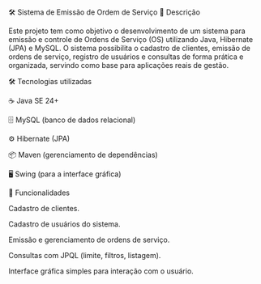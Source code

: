 🛠️ Sistema de Emissão de Ordem de Serviço
📖 Descrição

Este projeto tem como objetivo o desenvolvimento de um sistema para emissão e controle de Ordens de Serviço (OS) utilizando Java, Hibernate (JPA) e MySQL.
O sistema possibilita o cadastro de clientes, emissão de ordens de serviço, registro de usuários e consultas de forma prática e organizada, servindo como base para aplicações reais de gestão.

🛠️ Tecnologias utilizadas

☕ Java SE 24+

🗄️ MySQL (banco de dados relacional)

⚙️ Hibernate (JPA)

📦 Maven (gerenciamento de dependências)

🖥️ Swing (para a interface gráfica)

🎯 Funcionalidades

Cadastro de clientes.

Cadastro de usuários do sistema.

Emissão e gerenciamento de ordens de serviço.

Consultas com JPQL (limite, filtros, listagem).

Interface gráfica simples para interação com o usuário.
